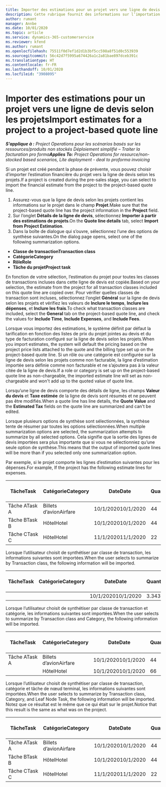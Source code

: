 ```yaml
---
title: Importer des estimations pour un projet vers une ligne de devis selon les projets
description: Cette rubrique fournit des informations sur l’importation des estimations à partir d’un projet vers une ligne du devis.
author: rumant
manager: Annbe
ms.date: 10/01/2020
ms.topic: article
ms.service: dynamics-365-customerservice
ms.reviewer: kfend
ms.author: rumant
ms.openlocfilehash: 75511f0d7ef1d2d1b3bf5cc598a8f51d0c553939
ms.sourcegitcommit: 56c42d7f5995a674426a1c2a81bae897dceb391c
ms.translationtype: HT
ms.contentlocale: fr-FR
ms.lasthandoff: 10/01/2020
ms.locfileid: "3908095"
---
```

# <a name="import-estimates-for-a-project-to-a-project-based-quote-line"></a><span data-ttu-id="af536-103">Importer des estimations pour un projet vers une ligne de devis selon les projets</span><span class="sxs-lookup"><span data-stu-id="af536-103">Import estimates for a project to a project-based quote line</span></span>

<span data-ttu-id="af536-104">_**S’applique à :** Project Operations pour les scénarios basés sur les ressources/produits non stockés Déploiement simplifié – Traiter la facturation pro forma_</span><span class="sxs-lookup"><span data-stu-id="af536-104">_**Applies To:** Project Operations for resource/non-stocked based scenarios, Lite deployment - deal to proforma invoicing_</span></span>


<span data-ttu-id="af536-105">Si un projet est créé pendant la phase de prévente, vous pouvez choisir d’importer l’estimation financière du projet vers la ligne de devis selon les projets.</span><span class="sxs-lookup"><span data-stu-id="af536-105">If a project is created during the pre-sales stage, you can select to import the financial estimate from the project to the project-based quote line.</span></span>

1. <span data-ttu-id="af536-106">Assurez-vous que la ligne de devis selon les projets contient les informations sur le projet dans le champ **Projet**.</span><span class="sxs-lookup"><span data-stu-id="af536-106">Make sure that the project-based quote line has the project information in the **Project** field.</span></span>
2. <span data-ttu-id="af536-107">Sur l’onglet **Détails de la ligne de devis**, sélectionnez **Importer à partir des estimations de projets**.</span><span class="sxs-lookup"><span data-stu-id="af536-107">On the **Quote line details** tab, select **Import from Project Estimation**.</span></span>
3. <span data-ttu-id="af536-108">Dans la boîte de dialogue qui s’ouvre, sélectionnez l’une des options de synthèse suivantes.</span><span class="sxs-lookup"><span data-stu-id="af536-108">On the dialog page opens, select one of the following summarization options.</span></span>

  - <span data-ttu-id="af536-109">**Classe de transaction**</span><span class="sxs-lookup"><span data-stu-id="af536-109">**Transaction class**</span></span>
  - <span data-ttu-id="af536-110">**Catégorie**</span><span class="sxs-lookup"><span data-stu-id="af536-110">**Category**</span></span>
  - <span data-ttu-id="af536-111">**Rôle**</span><span class="sxs-lookup"><span data-stu-id="af536-111">**Role**</span></span> 
  - <span data-ttu-id="af536-112">**Tâche du projet**</span><span class="sxs-lookup"><span data-stu-id="af536-112">**Project task**</span></span>

<span data-ttu-id="af536-113">En fonction de votre sélection, l’estimation du projet pour toutes les classes de transactions incluses dans cette ligne de devis est copiée.</span><span class="sxs-lookup"><span data-stu-id="af536-113">Based on your selection, the estimate from the project for all transaction classes included on this quote line are copied over.</span></span> <span data-ttu-id="af536-114">Pour vérifier quelles classes de transaction sont incluses, sélectionnez l’onglet **Général** sur la ligne de devis selon les projets et vérifiez les valeurs de **Inclure le temps**, **Inclure les dépenses**, et **Inclure les frais**.</span><span class="sxs-lookup"><span data-stu-id="af536-114">To check what transaction classes are included, select the **General** tab on the project-based quote line, and check the values for **Include Time**, **Include Expenses**, and **Include Fees**.</span></span>

<span data-ttu-id="af536-115">Lorsque vous importez des estimations, le système définit par défaut la tarification en fonction des listes de prix du projet jointes au devis et du type de facturation configuré sur la ligne de devis selon les projets.</span><span class="sxs-lookup"><span data-stu-id="af536-115">When you import estimates, the system will default the pricing based on the project price lists attached to the quote and the billing type set up on the project-based quote line.</span></span> <span data-ttu-id="af536-116">Si un rôle ou une catégorie est configurée sur la ligne de devis selon les projets comme non facturable, la ligne d’estimation importée sera définie comme non facturable et ne s’ajoutera pas à la valeur citée de la ligne de devis.</span><span class="sxs-lookup"><span data-stu-id="af536-116">If a role or category is set up on the project-based quote line as non-chargeable, the imported estimate line will set as non-chargeable and won't add up to the quoted value of quote line.</span></span>

<span data-ttu-id="af536-117">Lorsqu’une ligne de devis comporte des détails de ligne, les champs **Valeur du devis** et **Taxe estimée** de la ligne de devis sont résumés et ne peuvent pas être modifiés.</span><span class="sxs-lookup"><span data-stu-id="af536-117">When a quote line has line details, the **Quote Value** and the **Estimated Tax** fields on the quote line are summarized and can't be edited.</span></span>

<span data-ttu-id="af536-118">Lorsque plusieurs options de synthèse sont sélectionnées, la synthèse tente de résumer par toutes les options sélectionnées.</span><span class="sxs-lookup"><span data-stu-id="af536-118">When multiple summarization options are selected, the summarization attempts to summarize by all selected options.</span></span> <span data-ttu-id="af536-119">Cela signifie que la sortie des lignes de devis importées sera plus importante que si vous ne sélectionniez qu’une seule option de synthèse.</span><span class="sxs-lookup"><span data-stu-id="af536-119">This means that the output of imported quote lines will be more than if you selected only one summarization option.</span></span>

<span data-ttu-id="af536-120">Par exemple, si le projet comporte les lignes d’estimation suivantes pour les dépenses.</span><span class="sxs-lookup"><span data-stu-id="af536-120">For example, If the project has the following estimate lines for expenses.</span></span>

| <span data-ttu-id="af536-121">Tâche</span><span class="sxs-lookup"><span data-stu-id="af536-121">Task</span></span> | <span data-ttu-id="af536-122">Catégorie</span><span class="sxs-lookup"><span data-stu-id="af536-122">Category</span></span> | <span data-ttu-id="af536-123">Date</span><span class="sxs-lookup"><span data-stu-id="af536-123">Date</span></span> | <span data-ttu-id="af536-124">Quantité</span><span class="sxs-lookup"><span data-stu-id="af536-124">Quantity</span></span> | <span data-ttu-id="af536-125">Prix unitaire</span><span class="sxs-lookup"><span data-stu-id="af536-125">Unit price</span></span> | <span data-ttu-id="af536-126">Montant</span><span class="sxs-lookup"><span data-stu-id="af536-126">Amount</span></span> |
| --- | --- | --- | --- | --- | --- |
| <span data-ttu-id="af536-127">Tâche A</span><span class="sxs-lookup"><span data-stu-id="af536-127">Task A</span></span> | <span data-ttu-id="af536-128">Billets d’avion</span><span class="sxs-lookup"><span data-stu-id="af536-128">Airfare</span></span> | <span data-ttu-id="af536-129">10/1/2020</span><span class="sxs-lookup"><span data-stu-id="af536-129">10/1/2020</span></span> | <span data-ttu-id="af536-130">4</span><span class="sxs-lookup"><span data-stu-id="af536-130">4</span></span> | <span data-ttu-id="af536-131">400</span><span class="sxs-lookup"><span data-stu-id="af536-131">400</span></span> | <span data-ttu-id="af536-132">1600</span><span class="sxs-lookup"><span data-stu-id="af536-132">1600</span></span> |
| <span data-ttu-id="af536-133">Tâche B</span><span class="sxs-lookup"><span data-stu-id="af536-133">Task B</span></span> | <span data-ttu-id="af536-134">Hôtel</span><span class="sxs-lookup"><span data-stu-id="af536-134">Hotel</span></span> | <span data-ttu-id="af536-135">10/1/2020</span><span class="sxs-lookup"><span data-stu-id="af536-135">10/1/2020</span></span> | <span data-ttu-id="af536-136">4</span><span class="sxs-lookup"><span data-stu-id="af536-136">4</span></span> | <span data-ttu-id="af536-137">200</span><span class="sxs-lookup"><span data-stu-id="af536-137">200</span></span> | <span data-ttu-id="af536-138">800</span><span class="sxs-lookup"><span data-stu-id="af536-138">800</span></span> |
| <span data-ttu-id="af536-139">Tâche C</span><span class="sxs-lookup"><span data-stu-id="af536-139">Task C</span></span> | <span data-ttu-id="af536-140">Hôtel</span><span class="sxs-lookup"><span data-stu-id="af536-140">Hotel</span></span> | <span data-ttu-id="af536-141">11/1/2020</span><span class="sxs-lookup"><span data-stu-id="af536-141">11/1/2020</span></span> | <span data-ttu-id="af536-142">2</span><span class="sxs-lookup"><span data-stu-id="af536-142">2</span></span> | <span data-ttu-id="af536-143">200</span><span class="sxs-lookup"><span data-stu-id="af536-143">200</span></span> | <span data-ttu-id="af536-144">400</span><span class="sxs-lookup"><span data-stu-id="af536-144">400</span></span> |

<span data-ttu-id="af536-145">Lorsque l’utilisateur choisit de synthétiser par classe de transaction, les informations suivantes sont importées.</span><span class="sxs-lookup"><span data-stu-id="af536-145">When the user selects to summarize by Transaction class, the following information will be imported.</span></span>

| <span data-ttu-id="af536-146">Tâche</span><span class="sxs-lookup"><span data-stu-id="af536-146">Task</span></span> | <span data-ttu-id="af536-147">Catégorie</span><span class="sxs-lookup"><span data-stu-id="af536-147">Category</span></span> | <span data-ttu-id="af536-148">Date</span><span class="sxs-lookup"><span data-stu-id="af536-148">Date</span></span> | <span data-ttu-id="af536-149">Quantité</span><span class="sxs-lookup"><span data-stu-id="af536-149">Quantity</span></span> | <span data-ttu-id="af536-150">Prix unitaire</span><span class="sxs-lookup"><span data-stu-id="af536-150">Unit price</span></span> | <span data-ttu-id="af536-151">Montant</span><span class="sxs-lookup"><span data-stu-id="af536-151">Amount</span></span> |
| --- | --- | --- | --- | --- | --- |
| | | <span data-ttu-id="af536-152">10/1/2020</span><span class="sxs-lookup"><span data-stu-id="af536-152">10/1/2020</span></span> | <span data-ttu-id="af536-153">3.34</span><span class="sxs-lookup"><span data-stu-id="af536-153">3.34</span></span> | <span data-ttu-id="af536-154">840</span><span class="sxs-lookup"><span data-stu-id="af536-154">840</span></span> | <span data-ttu-id="af536-155">2800</span><span class="sxs-lookup"><span data-stu-id="af536-155">2800</span></span> |

<span data-ttu-id="af536-156">Lorsque l’utilisateur choisit de synthétiser par classe de transaction et catégorie, les informations suivantes sont importées.</span><span class="sxs-lookup"><span data-stu-id="af536-156">When the user selects to summarize by Transaction class and Category, the following information will be imported.</span></span>

| <span data-ttu-id="af536-157">Tâche</span><span class="sxs-lookup"><span data-stu-id="af536-157">Task</span></span> | <span data-ttu-id="af536-158">Catégorie</span><span class="sxs-lookup"><span data-stu-id="af536-158">Category</span></span> | <span data-ttu-id="af536-159">Date</span><span class="sxs-lookup"><span data-stu-id="af536-159">Date</span></span> | <span data-ttu-id="af536-160">Quantité</span><span class="sxs-lookup"><span data-stu-id="af536-160">Quantity</span></span> | <span data-ttu-id="af536-161">Prix unitaire</span><span class="sxs-lookup"><span data-stu-id="af536-161">Unit price</span></span> | <span data-ttu-id="af536-162">Montant</span><span class="sxs-lookup"><span data-stu-id="af536-162">Amount</span></span> |
| --- | --- | --- | --- | --- | --- |
| <span data-ttu-id="af536-163">Tâche A</span><span class="sxs-lookup"><span data-stu-id="af536-163">Task A</span></span> | <span data-ttu-id="af536-164">Billets d’avion</span><span class="sxs-lookup"><span data-stu-id="af536-164">Airfare</span></span> | <span data-ttu-id="af536-165">10/1/2020</span><span class="sxs-lookup"><span data-stu-id="af536-165">10/1/2020</span></span> | <span data-ttu-id="af536-166">4</span><span class="sxs-lookup"><span data-stu-id="af536-166">4</span></span> | <span data-ttu-id="af536-167">400</span><span class="sxs-lookup"><span data-stu-id="af536-167">400</span></span> | <span data-ttu-id="af536-168">1600</span><span class="sxs-lookup"><span data-stu-id="af536-168">1600</span></span> |
| | <span data-ttu-id="af536-169">Hôtel</span><span class="sxs-lookup"><span data-stu-id="af536-169">Hotel</span></span> | <span data-ttu-id="af536-170">10/1/2020</span><span class="sxs-lookup"><span data-stu-id="af536-170">10/1/2020</span></span> | <span data-ttu-id="af536-171">6</span><span class="sxs-lookup"><span data-stu-id="af536-171">6</span></span> | <span data-ttu-id="af536-172">200</span><span class="sxs-lookup"><span data-stu-id="af536-172">200</span></span> | <span data-ttu-id="af536-173">1200</span><span class="sxs-lookup"><span data-stu-id="af536-173">1200</span></span> |

<span data-ttu-id="af536-174">Lorsque l’utilisateur choisit de synthétiser par classe de transaction, catégorie et tâche de nœud terminal, les informations suivantes sont importées.</span><span class="sxs-lookup"><span data-stu-id="af536-174">When the user selects to summarize by Transaction class, Category, and Leaf Node Task, the following information will be imported.</span></span> <span data-ttu-id="af536-175">Notez que ce résultat est le même que ce qui était sur le projet.</span><span class="sxs-lookup"><span data-stu-id="af536-175">Notice that this result is the same as what was on the project.</span></span>

| <span data-ttu-id="af536-176">Tâche</span><span class="sxs-lookup"><span data-stu-id="af536-176">Task</span></span> | <span data-ttu-id="af536-177">Catégorie</span><span class="sxs-lookup"><span data-stu-id="af536-177">Category</span></span> | <span data-ttu-id="af536-178">Date</span><span class="sxs-lookup"><span data-stu-id="af536-178">Date</span></span> | <span data-ttu-id="af536-179">Quantité</span><span class="sxs-lookup"><span data-stu-id="af536-179">Quantity</span></span> | <span data-ttu-id="af536-180">Prix unitaire</span><span class="sxs-lookup"><span data-stu-id="af536-180">Unit price</span></span> | <span data-ttu-id="af536-181">Montant</span><span class="sxs-lookup"><span data-stu-id="af536-181">Amount</span></span> |
| --- | --- | --- | --- | --- | --- |
| <span data-ttu-id="af536-182">Tâche A</span><span class="sxs-lookup"><span data-stu-id="af536-182">Task A</span></span> | <span data-ttu-id="af536-183">Billets d’avion</span><span class="sxs-lookup"><span data-stu-id="af536-183">Airfare</span></span> | <span data-ttu-id="af536-184">10/1/2020</span><span class="sxs-lookup"><span data-stu-id="af536-184">10/1/2020</span></span> | <span data-ttu-id="af536-185">4</span><span class="sxs-lookup"><span data-stu-id="af536-185">4</span></span> | <span data-ttu-id="af536-186">400</span><span class="sxs-lookup"><span data-stu-id="af536-186">400</span></span> | <span data-ttu-id="af536-187">1600</span><span class="sxs-lookup"><span data-stu-id="af536-187">1600</span></span> |
| <span data-ttu-id="af536-188">Tâche B</span><span class="sxs-lookup"><span data-stu-id="af536-188">Task B</span></span> | <span data-ttu-id="af536-189">Hôtel</span><span class="sxs-lookup"><span data-stu-id="af536-189">Hotel</span></span> | <span data-ttu-id="af536-190">10/1/2020</span><span class="sxs-lookup"><span data-stu-id="af536-190">10/1/2020</span></span> | <span data-ttu-id="af536-191">4</span><span class="sxs-lookup"><span data-stu-id="af536-191">4</span></span> | <span data-ttu-id="af536-192">200</span><span class="sxs-lookup"><span data-stu-id="af536-192">200</span></span> | <span data-ttu-id="af536-193">800</span><span class="sxs-lookup"><span data-stu-id="af536-193">800</span></span> |
| <span data-ttu-id="af536-194">Tâche C</span><span class="sxs-lookup"><span data-stu-id="af536-194">Task C</span></span> | <span data-ttu-id="af536-195">Hôtel</span><span class="sxs-lookup"><span data-stu-id="af536-195">Hotel</span></span> | <span data-ttu-id="af536-196">11/1/2020</span><span class="sxs-lookup"><span data-stu-id="af536-196">11/1/2020</span></span> | <span data-ttu-id="af536-197">2</span><span class="sxs-lookup"><span data-stu-id="af536-197">2</span></span> | <span data-ttu-id="af536-198">200</span><span class="sxs-lookup"><span data-stu-id="af536-198">200</span></span> | <span data-ttu-id="af536-199">400</span><span class="sxs-lookup"><span data-stu-id="af536-199">400</span></span> |